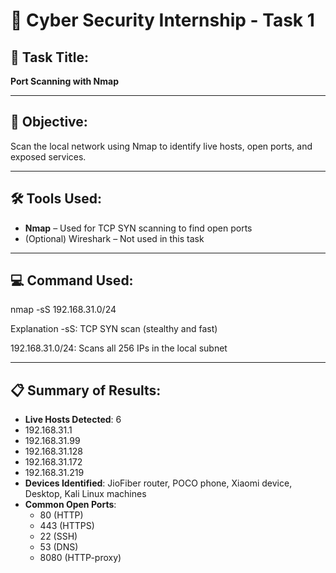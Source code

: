 # 🚀 Cyber Security Internship - Task 1

## 📝 Task Title:
**Port Scanning with Nmap**

---

## 🎯 Objective:
Scan the local network using Nmap to identify live hosts, open ports, and exposed services.

---

## 🛠️ Tools Used:
- **Nmap** – Used for TCP SYN scanning to find open ports
- (Optional) Wireshark – Not used in this task

---

## 💻 Command Used:
nmap -sS 192.168.31.0/24

Explanation
  -sS: TCP SYN scan (stealthy and fast)

   192.168.31.0/24: Scans all 256 IPs in the local subnet


---

## 📋 Summary of Results:
- **Live Hosts Detected**: 6
- 192.168.31.1
- 192.168.31.99
- 192.168.31.128
- 192.168.31.172
- 192.168.31.219
- **Devices Identified**: JioFiber router, POCO phone, Xiaomi device, Desktop, Kali Linux machines
- **Common Open Ports**:
  - 80 (HTTP)
  - 443 (HTTPS)
  - 22 (SSH)
  - 53 (DNS)
  - 8080 (HTTP-proxy)

